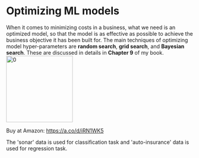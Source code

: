 # Optimizing ML models

When it comes to minimizing costs in a business, what we need is an optimized model, so that the model is as effective as possible to achieve the business objective it has been built for.
The main techniques of optimizing model hyper-parameters are **random search**, **grid search**, and **Bayesian search**.
These are discussed in details in **Chapter 9** of my book.
<img width="179" alt="0" src="https://github.com/user-attachments/assets/2303322f-e4e3-4636-b533-57b38a7ca9ed">

Buy at Amazon: https://a.co/d/iRN1WK5


The 'sonar' data is used for classification task and 'auto-insurance' data is used for regression task.
